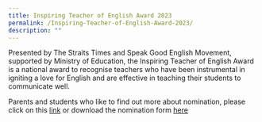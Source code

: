 ```yaml
---
title: Inspiring Teacher of English Award 2023
permalink: /Inspiring-Teacher-of-English-Award-2023/
description: ""
---
```

Presented by The Straits Times and Speak Good English Movement, supported by Ministry of Education, the Inspiring Teacher of English Award is a national award to recognise teachers who have been instrumental in igniting a love for English and are effective in teaching their students to communicate well.

Parents and students who like to find out more about nomination, please click on this [link](https://www.languagecouncils.sg/goodenglish/inspiring-teacher-of-english-award/nomination-information) or download the nomination form [here](https://www.xinghuapri.moe.edu.sg/files/2023_InspiringELTeacher_Nomination%20Form.pdf)